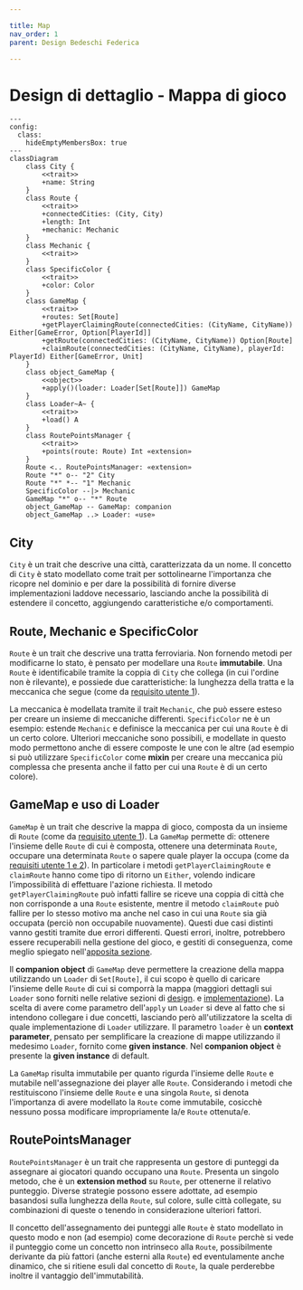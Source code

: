 ```yaml
---

title: Map
nav_order: 1
parent: Design Bedeschi Federica

---
```


# Design di dettaglio - Mappa di gioco

```mermaid
---
config:
  class:
    hideEmptyMembersBox: true
---
classDiagram
    class City {
        <<trait>>
        +name: String
    }
    class Route {
        <<trait>>
        +connectedCities: (City, City)
        +length: Int
        +mechanic: Mechanic
    }
    class Mechanic {
        <<trait>>
    }
    class SpecificColor {
        <<trait>>
        +color: Color
    }
    class GameMap {
        <<trait>>
        +routes: Set[Route]
        +getPlayerClaimingRoute(connectedCities: (CityName, CityName)) Either[GameError, Option[PlayerId]]
        +getRoute(connectedCities: (CityName, CityName)) Option[Route]
        +claimRoute(connectedCities: (CityName, CityName), playerId: PlayerId) Either[GameError, Unit]
    }
    class object_GameMap {
        <<object>>
        +apply()(loader: Loader[Set[Route]]) GameMap
    }
    class Loader~A~ {
        <<trait>>
        +load() A
    }
    class RoutePointsManager {
        <<trait>>
        +points(route: Route) Int «extension»
    }
    Route <.. RoutePointsManager: «extension»
    Route "*" o-- "2" City
    Route "*" *-- "1" Mechanic
    SpecificColor --|> Mechanic
    GameMap "*" o-- "*" Route
    object_GameMap -- GameMap: companion
    object_GameMap ..> Loader: «use»
```

## City

`City` è un trait che descrive una città, caratterizzata da un nome. Il concetto di `City` è stato modellato come trait
per sottolinearne l'importanza che ricopre nel dominio e per dare la possibilità di fornire diverse implementazioni
laddove necessario, lasciando anche la possibilità di estendere il concetto, aggiungendo caratteristiche e/o
comportamenti.

## Route, Mechanic e SpecificColor

`Route` è un trait che descrive una tratta ferroviaria. Non fornendo metodi per modificarne lo stato, è pensato per
modellare una `Route` **immutabile**. Una `Route` è identificabile tramite la coppia di `City` che collega (in cui
l'ordine non è rilevante), e possiede due caratteristiche: la lunghezza della tratta e la meccanica che segue (come da
[requisito utente 1](../../requirement_specification.md#requisiti-utente)).

La meccanica è modellata tramite il trait `Mechanic`, che può essere esteso per creare un insieme di meccaniche
differenti. `SpecificColor` ne è un esempio: estende `Mechanic` e definisce la meccanica per cui una `Route` è di un
certo colore. Ulteriori meccaniche sono possibili, e modellate in questo modo permettono anche di essere composte le une
con le altre (ad esempio si può utilizzare `SpecificColor` come **mixin** per creare una meccanica più complessa che
presenta anche il fatto per cui una `Route` è di un certo colore).

## GameMap e uso di Loader

`GameMap` è un trait che descrive la mappa di gioco, composta da un insieme di `Route` (come da
[requisito utente 1](../../requirement_specification.md#requisiti-utente)). La `GameMap` permette di: ottenere l'insieme
delle `Route` di cui è composta, ottenere una determinata `Route`, occupare una determinata `Route` o sapere quale
player la occupa (come da [requisiti utente 1 e 2](../../requirement_specification.md#requisiti-utente)). In particolare
i metodi `getPlayerClaimingRoute` e `claimRoute` hanno come tipo di ritorno un `Either`, volendo indicare
l'impossibilità di effettuare l'azione richiesta. Il metodo `getPlayerClaimingRoute` può infatti fallire se riceve una
coppia di città che non corrisponde a una `Route` esistente, mentre il metodo `claimRoute` può fallire per lo stesso
motivo ma anche nel caso in cui una `Route` sia già occupata (perciò non occupabile nuovamente). Questi due casi
distinti vanno gestiti tramite due errori differenti. Questi errori, inoltre, potrebbero essere recuperabili nella
gestione del gioco, e gestiti di conseguenza, come meglio spiegato nell'[apposita sezione](./design_errors.md).

Il **companion object** di `GameMap` deve permettere la creazione della mappa utilizzando un `Loader` di `Set[Route]`,
il cui scopo è quello di caricare l'insieme delle `Route` di cui si comporrà la mappa (maggiori dettagli sui `Loader`
sono forniti nelle relative sezioni di [design](./design_loader.md). e
[implementazione](../../impl/bedeschi/impl_loader.md)). La scelta di avere come parametro dell'`apply` un `Loader` si
deve al fatto che si intendono collegare i due concetti, lasciando però all'utilizzatore la scelta di quale
implementazione di `Loader` utilizzare. Il parametro `loader` è un **context parameter**, pensato per semplificare la
creazione di mappe utilizzando il medesimo `Loader`, fornito come **given instance**. Nel **companion object** è
presente la **given instance** di default.

La `GameMap` risulta immutabile per quanto rigurda l'insieme delle `Route` e mutabile nell'assegnazione dei player alle
`Route`. Considerando i metodi che restituiscono l'insieme delle `Route` e una singola `Route`, si denota l'importanza
di avere modellato la `Route` come immutabile, cosicchè nessuno possa modificare impropriamente la/e `Route` ottenuta/e.

## RoutePointsManager

`RoutePointsManager` è un trait che rappresenta un gestore di punteggi da assegnare ai giocatori quando occupano una
`Route`. Presenta un singolo metodo, che è un **extension method** su `Route`, per ottenerne il relativo punteggio.
Diverse strategie possono essere adottate, ad esempio basandosi sulla lunghezza della `Route`, sul colore, sulle città
collegate, su combinazioni di queste o tenendo in considerazione ulteriori fattori.

Il concetto dell'assegnamento dei punteggi alle `Route` è stato modellato in questo modo e non (ad esempio) come
decorazione di `Route` perchè si vede il punteggio come un concetto non intrinseco alla `Route`, possibilmente
derivante da più fattori (anche esterni alla `Route`) ed eventulamente anche dinamico, che si ritiene esuli dal concetto
di `Route`, la quale perderebbe inoltre il vantaggio dell'immutabilità.